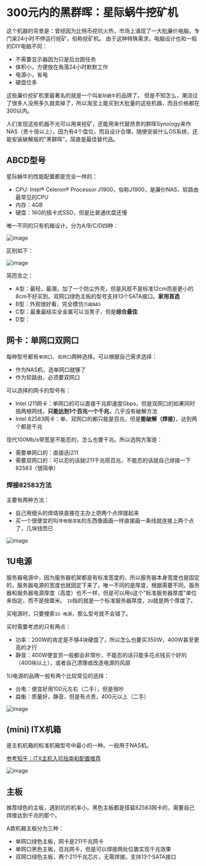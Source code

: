 # 300元内的黑群晖：星际蜗牛挖矿机

这个机器的背景是：曾经因为比特币挖坑火热，市场上涌现了一大批廉价电脑，专门来24小时不停运行挖矿，俗称挖矿机。
由于这种特殊需求，电脑设计也和一般的DIY电脑不同：
- 不需要显示器因为只是后台跑任务
- 体积小，方便放在角落24小时默默工作
- 电源小，省电
- 硬盘位多

这些廉价挖矿机里最著名的就是一个叫`星际蜗牛`的品牌了。
但是不知怎么，潮流过了很多人没用多久就卖掉了，所以淘宝上能买到大批量的这些机器，而且价格都在300以内。

人们发现这些机器不光可以用来挖矿，还能用来代替昂贵的群晖Synology来作NAS（贵十倍以上），因为有4个盘位，而且设计合理，随便安装什么OS系统，还能安装破解版的“黑群晖”，简直是最佳替代品。


## ABCD型号

星际蜗牛的性能配置都是完全一样的：
- CPU: Intel® Celeron® Processor J1900，俗称J1900，是廉价NAS、软路由最常见的CPU
- 内存：4GB
- 硬盘：16G的插卡式SSD，但是比普通优盘还慢

唯一不同的只有机箱设计，分为A/B/C/D四种：

![image](https://user-images.githubusercontent.com/14041622/59142372-e4c7d000-89ef-11e9-9cee-97b57d7bca7e.png)


区别如下：

![image](https://user-images.githubusercontent.com/14041622/59140275-0d3ed280-89ce-11e9-9f6e-27aa8a824dd6.png)



简而言之：
- A型：最轻，最潮，加了一个防尘外壳，但是风扇不是标准12cm而是更小的8cm不好买到。双网口绿色主板的型号支持13个SATA接口。**家用首选**
- B型：外观很好看，完全模仿`万由NAS`
- C型：最重最结实全金属可以当凳子，但是**综合最佳**
- D型：



## 网卡：单网口双网口

每种型号都有`单网口`、`双网口`两种选择。可以根据自己需求选择：
- 作为NAS机，选单网口就够了
- 作为软路由，必须要双网口

可以选择的网卡的型号有：
- Intel i211网卡：单网口的可以直接千兆即速度Gbps，但是双网口的如果同时插两根网线，**只能达到1个百兆一个千兆**，几乎没有破解方法
- Intel 82583网卡：单、双网口的都只能是百兆，但是**能破解（焊接）**，达到两个都是千兆

现代100Mb/s带宽是不能忍的，怎么也要千兆。所以选购方案是：
- 需要单网口的：直接选i211
- 需要双网口的：可以忍的话就i211千兆搭百兆，不能忍的话就自己焊接一下82583（很简单）



### 焊接82583方法

主要有两种方法：
- 自己用细头的焊烙铁直接在主办上把两个点焊接起来
- 买一个很便宜的叫`导电银漆笔`的东西像画画一样直接画一条线就连接上两个点了，几块钱而已

![image](https://user-images.githubusercontent.com/14041622/59142614-81d83800-89f3-11e9-8c93-ea9e6cd3e98d.png)



## 1U电源

服务器电源中，因为服务器机架都是有标准宽度的，所以服务器本身宽度也是固定的，服务器电源的宽度也就固定下来了。唯一不同的是厚度，根据需要不同，服务器和服务器电源厚度（高度）也不一样，但是可以用`U`这个"标准服务器厚度"单位来指定，而不是按厘米。
`1U`指的就是一个标准服务器厚度，`2U`就是两个厚度了。

买电源时，只要搜索`1U 电源`，那么型号就不会错了。

买时需要考虑的只有两点：
- 功率：200W的肯定是不够4块硬盘了，所以怎么也要买350W，400W甚至更高的才行
- 静音：400W便宜货一般都会非常吵，不能忍的话只能多花点钱买个好的（400块以上），或者自己清理或改造电源的风扇

1U电源的品牌一般有两个比较常见的选择：
- 台电：便宜好用100元左右（二手），但是很吵
- 益衡：质量好，静音，但是有点贵，400元以上（二手）

![image](https://user-images.githubusercontent.com/14041622/59142753-5c4c2e00-89f5-11e9-9293-9a77278d5c7d.png)



## (mini) ITX机箱

是主机机箱的标准机箱型号中最小的一种。一般用于NAS机。

[参考知乎：ITX主机入坑指南和配置推荐](https://zhuanlan.zhihu.com/p/50859198)

![image](https://user-images.githubusercontent.com/14041622/59142725-c6b09e80-89f4-11e9-96ad-5104aaf0a7a9.png)



## 主板

推荐绿色的主板，遇到坑的机率小。黑色主板都是搭载82583网卡的，需要自己焊接达到千兆的那个。

A款机箱主板分为三种：
- 单网口绿色主板，网卡是211千兆网卡
- 单网口黑色主板，百兆网卡，但是可以焊接两处位置实现千兆效果
- 双网口绿色主板，两个211千兆芯片，无需焊接。支持13个SATA接口